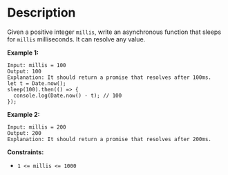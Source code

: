 # Description

Given a positive integer `millis`, write an asynchronous function that sleeps for `millis` milliseconds. It can resolve any value.

**Example 1:**

```
Input: millis = 100
Output: 100
Explanation: It should return a promise that resolves after 100ms.
let t = Date.now();
sleep(100).then(() => {
  console.log(Date.now() - t); // 100
});

```

**Example 2:**

```
Input: millis = 200
Output: 200
Explanation: It should return a promise that resolves after 200ms.

```

**Constraints:**

- `1 <= millis <= 1000`
